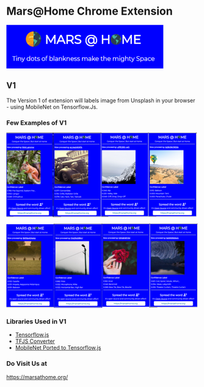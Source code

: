 # Mars@Home Chrome Extension

[![Mars@Home Banner](./images/banner.PNG?raw=true)](https://chrome.google.com/webstore/detail/marshome/dikaddifgkonkicimbgikbcbaagajjhj)


## V1
The Version 1 of extension will labels image from Unsplash in your browser - using MobileNet on Tensorflow.Js.

### Few Examples of V1

![Labelled 1](./images/background-0.png?raw=true)

![Labelled 2](./images/background-1.png?raw=true)


### Libraries Used in V1

* [Tensorflow.js](https://github.com/tensorflow/tfjs)
* [TFJS Converter](https://github.com/tensorflow/tfjs-converter)
* [MobileNet Ported to Tensorflow.js](https://github.com/tensorflow/tfjs-converter/tree/master/demo/mobilenet)

### Do Visit Us at
https://marsathome.org/